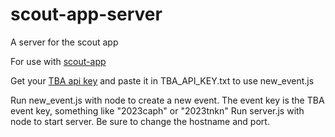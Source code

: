 # scout-app-server
A server for the scout app


For use with [scout-app](https://github.com/qwirty123/scout-app)

Get your [TBA api key](https://www.thebluealliance.com/apidocs/v3) and paste it in TBA_API_KEY.txt to use new_event.js

Run new_event.js with node to create a new event. The event key is the TBA event key, something like "2023caph" or "2023tnkn"
Run server.js with node to start server. Be sure to change the hostname and port.
